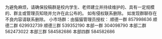 为避免麻烦，请确保投稿群是校内学生、老师建立并持续维护的、具有一定规模的、群主或管理员知晓并允许在此公布的。
如有侵权联系删除。
如发现群聊存在不良内容请联系删除。
小市场群：由猫猫管理员授权：
顺德一群 857998636
顺德二群 629932739
顺德三群 539352190
本部一群 304098790
本部二群 562473022
本部三群 584582686
本部四群 584582686
